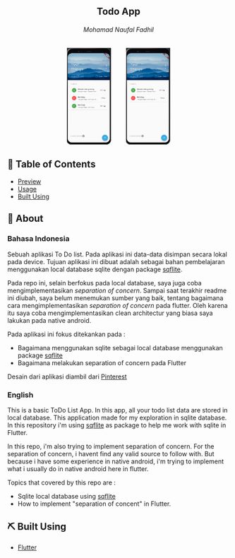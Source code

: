 <a name = "preview"></a>
<h2 align="center">Todo App</h3>
<h6 align="center"> Mohamad Naufal Fadhil </h6>
<p align="center">
<img src="/preview/add_preview.gif" width="20%"/>
<img width="5%"/>
<img src="/preview/home_preview.gif" width="20%"/>
</p>

## 📝 Table of Contents
- [Preview](#preview)
- [Usage](#usage)
- [Built Using](#built_using)



## 🧐 About <a name = "about"></a>

### Bahasa Indonesia

Sebuah aplikasi To Do list. Pada aplikasi ini data-data disimpan secara lokal pada device. Tujuan aplikasi ini dibuat adalah sebagai bahan pembelajaran menggunakan local database sqlite dengan package <a href="https://pub.dev/packages/sqflite">sqflite<a/>.
  
Pada repo ini, selain berfokus pada local database, saya juga coba mengimplementasikan _separation of concern_. Sampai saat terakhir readme ini diubah, saya belum menemukan sumber yang baik, tentang bagaimana cara mengimplementasikan _separation of concern_ pada flutter. Oleh karena itu saya coba mengimplementasikan clean architectur yang biasa saya lakukan pada native android.
  
Pada aplikasi ini fokus ditekankan pada :
  - Bagaimana menggunakan sqlite sebagai local database menggunakan package [sqflite](https://pub.dev/packages/sqflite)
  - Bagaimana melakukan separation of concern pada Flutter 

Desain dari aplikasi diambil dari <a href="https://id.pinterest.com/pin/306174474652524800/?d=t&mt=login">Pinterest</a>

### English
This is a basic ToDo List App. In this app, all your todo list data are stored in local database. This application made for my exploration in sqlite database. In this repository i'm using [sqflite](https://pub.dev/packages/sqflite) as package to help me work with sqlite in Flutter.
  
In this repo, i'm also trying to implement separation of concern. For the separation of concern, i havent find any valid source to follow with. But because i have some experience in native android, i'm trying to implement what i usually do in native android here in flutter.

Topics that covered by this repo are :
- Sqlite local database using [sqflite](https://pub.dev/packages/sqflite)
- How to implement "separation of concent" in Flutter.
  


## ⛏️ Built Using <a name = "built_using"></a>

- [Flutter](https://www.flutter.com/) 

